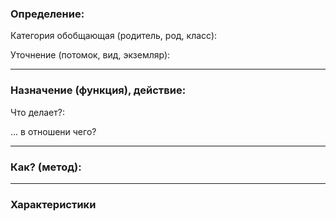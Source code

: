 ### Определение:
Категория обобщающая (родитель, род, класс):
>

Уточнение (потомок, вид, экземляр):
>

---
### Назначение (функция), действие:
Что делает?:
>

... в отношени чего?
>

---
### Как? (метод):
>

---
### Характеристики
>
